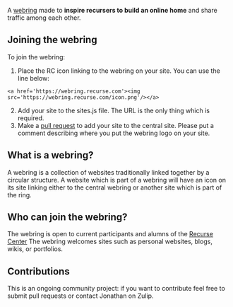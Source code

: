 A <a href="https://webring.recurse.com">webring</a> made to **inspire recursers to build an online home** and share traffic among each other. 

## Joining the webring

To join the webring:

1. Place the RC icon linking to the webring on your site. You can use the line below:

```
<a href='https://webring.recurse.com'><img src='https://webring.recurse.com/icon.png'/></a>
```

2. Add your site to the sites.js file. The URL is the only thing which is required.
3. Make a <a href="https://github.com/jskjott/webring/edit/master/sites.js">pull request</a> to add your site to the central site. Please put a comment describing where you put the webring logo on your site.


## What is a webring?

A webring is a collection of websites traditionally linked together by a circular structure. A website which is part of a webring will have an icon on its site linking either to the central webring or another site which is part of the ring.

## Who can join the webring?

The webring is open to current participants and alumns of the <a href="recurse.com">Recurse Center</a> The webring welcomes sites such as personal websites, blogs, wikis, or portfolios.


## Contributions

This is an ongoing community project: if you want to contribute feel free to submit pull requests or contact Jonathan on Zulip.

